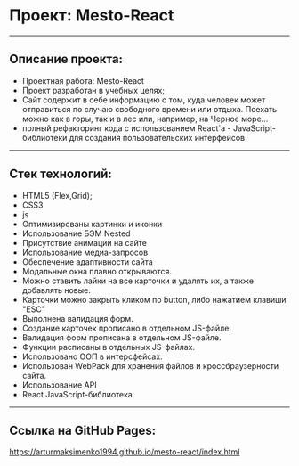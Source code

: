 #  Проект: Mesto-React
___

## Описание проекта:
- Проектная работа: Mesto-React
- Проект разработан в учебных целях;
- Сайт содержит в себе информацию о том, куда человек может отправиться по случаю свободного времени или отдыха.
Поехать можно как в горы, так и в лес или, например, на Черное море...
- полный рефакторинг кода с использованием React`а - JavaScript-библиотеки для создания пользовательских интерфейсов

___

## Стек технологий:

- HTML5 (Flex,Grid);
- CSS3
- js
- Оптимизированы картинки и иконки
- Использование БЭМ Nested
- Присутствие анимации на сайте
- Использование медиа-запросов
- Обеспечение адаптивности сайта
- Модальные окна плавно открываются.
- Можно ставить лайки на все карточки и удалять их, а также добавлять новые.
- Карточки можно закрыть кликом по button, либо нажатием клавиши "ESC"
- Выполнена валидация форм.
- Создание карточек прописано в отдельном JS-файле.
- Валидация форм прописана в отдельном JS-файле.
- Функции расписаны в отдельных JS-файлах.
- Использовано ООП в интерсфейсах.
- Использован WebPack для хранения файлов и кроссбраузерности сайта.
- Использование API
- React JavaScript-библиотека 
___

## Ссылка на GitHub Pages:

https://arturmaksimenko1994.github.io/mesto-react/index.html
